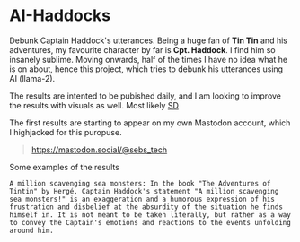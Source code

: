 # AI-Haddocks
Debunk Captain Haddock's utterances. Being a huge fan of **Tin Tin** and his adventures, 
my favourite character by far is **Cpt. Haddock**. I find him so insanely sublime. 
Moving onwards, half of the times I have no idea what he is on about, hence this project, 
which tries to debunk his utterances using AI (llama-2).

The results are intented to be pubished daily, and I am looking to improve the results with 
visuals as well. Most likely [SD](https://huggingface.co/stabilityai/stable-diffusion-xl-base-1.0)

The first results are starting to appear on my own Mastodon account, which I highjacked 
for this puropuse.

> https://mastodon.social/@sebs_tech

Some examples of the results
```
A million scavenging sea monsters: In the book "The Adventures of Tintin" by Hergé, Captain Haddock's statement "A million scavenging sea monsters!" is an exaggeration and a humorous expression of his frustration and disbelief at the absurdity of the situation he finds himself in. It is not meant to be taken literally, but rather as a way to convey the Captain's emotions and reactions to the events unfolding around him.
```



